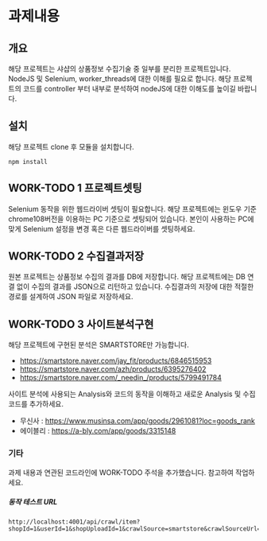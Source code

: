 # 과제내용

## 개요

해당 프로젝트는 샤샵의 상품정보 수집기술 중 일부를 분리한 프로젝트입니다.
NodeJS 및 Selenium, worker_threads에 대한 이해를 필요로 합니다.
해당 프로젝트의 코드를 controller 부터 내부로 분석하여 nodeJS에 대한 이해도를 높이길 바랍니다.

## 설치

해당 프로젝트 clone 후 모듈을 설치합니다.

```
npm install
```

## WORK-TODO 1 프로젝트셋팅

Selenium 동작을 위한 웹드라이버 셋팅이 필요합니다.
해당 프로젝트에는 윈도우 기준 chrome108버전을 이용하는 PC 기준으로 셋팅되어 있습니다.
본인이 사용하는 PC에 맞게 Selenium 설정을 변경 혹은 다른 웹드라이버를 셋팅하세요.

## WORK-TODO 2 수집결과저장

원본 프로젝트는 상품정보 수집의 결과를 DB에 저장합니다.
해당 프로젝트에는 DB 연결 없이 수집의 결과를 JSON으로 리턴하고 있습니다.
수집결과의 저장에 대한 적절한 경로를 설계하여 JSON 파일로 저장하세요.

## WORK-TODO 3 사이트분석구현

해당 프로젝트에 구현된 분석은 SMARTSTORE만 가능합니다.

- https://smartstore.naver.com/jay_fit/products/6846515953
- https://smartstore.naver.com/azh/products/6395276402
- https://smartstore.naver.com/_needin_/products/5799491784

사이트 분석에 사용되는 Analysis와 코드의 동작을 이해하고 새로운 Analysis 및 수집코드를 추가하세요.

- 무신사 : https://www.musinsa.com/app/goods/2961081?loc=goods_rank
- 에이블리 : https://a-bly.com/app/goods/3315148

### 기타

과제 내용과 연관된 코드라인에 WORK-TODO 주석을 추가했습니다. 참고하여 작업하세요.

##### 동작 테스트 URL

```
http://localhost:4001/api/crawl/item?shopId=1&userId=1&shopUploadId=1&crawlSource=smartstore&crawlSourceUrl=https://smartstore.naver.com/jay_fit/products/7740758208
```
